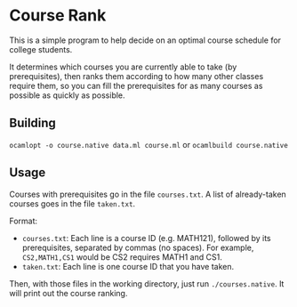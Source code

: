 # Course Rank

This is a simple program to help decide on an optimal course schedule for college students.

It determines which courses you are currently able to take (by prerequisites), then ranks them according to how many other classes require them, so you can fill the prerequisites for as many courses as possible as quickly as possible.

## Building
`ocamlopt -o course.native data.ml course.ml` or `ocamlbuild course.native`

## Usage
Courses with prerequisites go in the file `courses.txt`.  A list of already-taken courses goes in the file `taken.txt`.

Format:

* `courses.txt`: Each line is a course ID (e.g. MATH121), followed by its prerequisites, separated by commas (no spaces).  For example, `CS2,MATH1,CS1` would be CS2 requires MATH1 and CS1.
* `taken.txt`: Each line is one course ID that you have taken.

Then, with those files in the working directory, just run `./courses.native`.  It will print out the course ranking.
